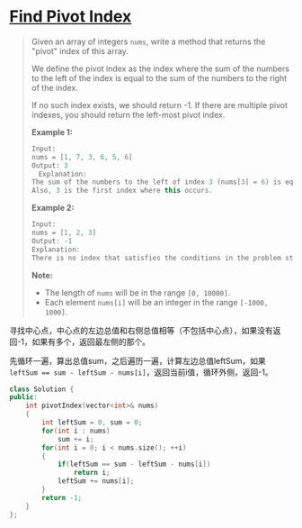 # [Find Pivot Index][1]
> Given an array of integers `nums`, write a method that returns the "pivot" index of this array.  
> 
> We define the pivot index as the index where the sum of the numbers to the left of the index is equal to the sum of the numbers to the right of the index.  
> 
> If no such index exists, we should return -1. If there are multiple pivot indexes, you should return the left-most pivot index.  
> 
> **Example 1:**
> ```cpp
> Input: 
> nums = [1, 7, 3, 6, 5, 6]
> Output: 3
>　Explanation: 
> The sum of the numbers to the left of index 3 (nums[3] = 6) is equal to the sum of numbers to the right of index 3.
> Also, 3 is the first index where this occurs.
> ```
> **Example 2:**
> ```cpp
> Input: 
> nums = [1, 2, 3]
> Output: -1
> Explanation: 
> There is no index that satisfies the conditions in the problem statement.
> ```
> **Note:**
> 
> - The length of `nums` will be in the range `[0, 10000]`.  
> - Each element `nums[i]` will be an integer in the range `[-1000, 1000]`.

寻找中心点，中心点的左边总值和右侧总值相等（不包括中心点），如果没有返回-1，如果有多个，返回最左侧的那个。  
  
先循环一遍，算出总值sum，之后遍历一遍，计算左边总值leftSum，如果`leftSum == sum - leftSum - nums[i]`，返回当前i值，循环外侧，返回-1。
```cpp
class Solution {
public:
    int pivotIndex(vector<int>& nums) 
    {
        int leftSum = 0, sum = 0;
        for(int i : nums)
            sum += i;
        for(int i = 0; i < nums.size(); ++i)
        {
            if(leftSum == sum - leftSum - nums[i])
                return i;
            leftSum += nums[i];
        }        
        return -1;
    }
};
```

[1]:https://leetcode.com/problems/find-pivot-index/description/
